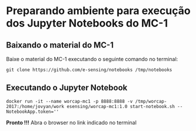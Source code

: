 # Preparando ambiente para execução dos Jupyter Notebooks do MC-1
## Baixando o material do MC-1
Baixe o material do MC-1 executando o seguinte comando no terminal:
```
git clone https://github.com/e-sensing/notebooks /tmp/notebooks
```
## Executando o Jupyter Notebook

```
docker run -it --name worcap-mc1 -p 8888:8888 -v /tmp/worcap-2017:/home/jovyan/work esensing/worcap-mc1:1.0 start-notebook.sh --NotebookApp.token=''
```

**Pronto !!!** Abra o browser no link indicado no terminal
